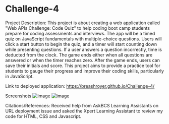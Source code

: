 # Challenge-4


Project Description:
This project is about creating a web application called "Web APIs Challenge: Code Quiz" to help coding boot camp students prepare for coding assessments and interviews. The app will be a timed quiz on JavaScript fundamentals with multiple-choice questions. Users will click a start button to begin the quiz, and a timer will start counting down while presenting questions. If a user answers a question incorrectly, time is deducted from the clock. The game ends either when all questions are answered or when the timer reaches zero. After the game ends, users can save their initials and score. This project aims to provide a practice tool for students to gauge their progress and improve their coding skills, particularly in JavaScript.


Link to deployed application: https://breashroyer.github.io/Challenge-4/

Screenshots
![image](https://github.com/breashroyer/Challenge-4/assets/142278077/566ff4c9-4399-4f73-98d9-ed02bb628f8f)
![image](https://github.com/breashroyer/Challenge-4/assets/142278077/82ff7fc5-2c53-4cee-b0e1-457a45386d40)

Citations/References: Received help from AskBCS Learning Assistants on URL deployment issue and asked the Xpert Learning Assistant to review my code for HTML, CSS and Javascript.


